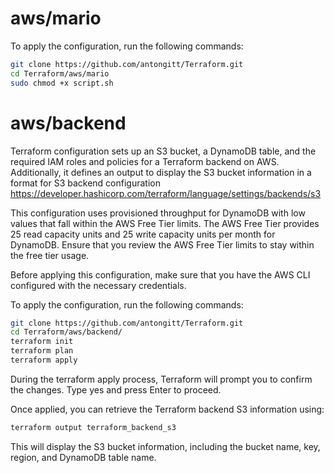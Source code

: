 # aws/mario
To apply the configuration, run the following commands:
```bash
git clone https://github.com/antongitt/Terraform.git
cd Terraform/aws/mario
sudo chmod +x script.sh
```

# aws/backend
Terraform configuration sets up an S3 bucket, a DynamoDB table, and the required IAM roles and policies for a Terraform backend on AWS. Additionally, it defines an output to display the S3 bucket information in a format for S3 backend configuration https://developer.hashicorp.com/terraform/language/settings/backends/s3

This configuration uses provisioned throughput for DynamoDB with low values that fall within the AWS Free Tier limits. The AWS Free Tier provides 25 read capacity units and 25 write capacity units per month for DynamoDB. Ensure that you review the AWS Free Tier limits to stay within the free tier usage.

Before applying this configuration, make sure that you have the AWS CLI configured with the necessary credentials.

To apply the configuration, run the following commands:
```bash
git clone https://github.com/antongitt/Terraform.git
cd Terraform/aws/backend/
terraform init
terraform plan
terraform apply
```
During the terraform apply process, Terraform will prompt you to confirm the changes. Type yes and press Enter to proceed.

Once applied, you can retrieve the Terraform backend S3 information using:
```bash
terraform output terraform_backend_s3
```
This will display the S3 bucket information, including the bucket name, key, region, and DynamoDB table name.
